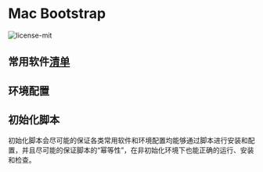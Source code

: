 # Mac Bootstrap

![license-mit](https://img.shields.io/github/license/mashape/apistatus.svg)

## 常用软件[清单](software.md)

## 环境配置

## 初始化脚本

初始化脚本会尽可能的保证各类常用软件和环境配置均能够通过脚本进行安装和配置，并且尽可能的保证脚本的“幂等性”，在非初始化环境下也能正确的运行、安装和检查。